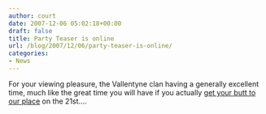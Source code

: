 ```yaml
---
author: court
date: 2007-12-06 05:02:18+00:00
draft: false
title: Party Teaser is online
url: /blog/2007/12/06/party-teaser-is-online/
categories:
- News
---
```


For your viewing pleasure, the Vallentyne clan having a generally excellent time, much like the great time you will have if you actually [get your butt to our place](http://www.vallentyne.com/blog/8th-annual-vallentyne-christmas-party/) on the 21st....

<object width="425" height="355"><embed height="355" src="http://www.youtube.com/v/z_MfAlyaye0&rel=1&color1=0xd6d6d6&color2=0xf0f0f0&border=0" wmode="transparent" type="application/x-shockwave-flash" width="425"></embed></object>
